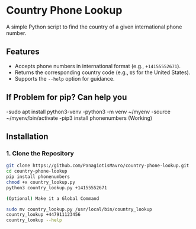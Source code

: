 # Country Phone Lookup

A simple Python script to find the country of a given international phone number.

## Features
- Accepts phone numbers in international format (e.g., `+14155552671`).
- Returns the corresponding country code (e.g., `US` for the United States).
- Supports the `--help` option for guidance.

## If Problem for pip? Can help you 
-sudo apt install python3-venv
-python3 -m venv ~/myenv
-source ~/myenv/bin/activate
-pip3 install phonenumbers
(Working)

## Installation

### **1. Clone the Repository**
```bash
git clone https://github.com/PanagiotisMavro/country-phone-lookup.git
cd country-phone-lookup
pip install phonenumbers
chmod +x country_lookup.py
python3 country_lookup.py +14155552671

(Optional) Make it a Global Command

sudo mv country_lookup.py /usr/local/bin/country_lookup
country_lookup +447911123456
country_lookup --help
